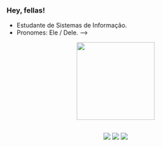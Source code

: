 ### Hey, fellas!


- Estudante de Sistemas de Informação.
- Pronomes: Ele / Dele.
-->

<div align="center">
  <a href="https://github.com/edurxsende">
  <img height="180em" src="https://github-readme-stats.vercel.app/api?username=edurxsende&show_icons=true&theme=dark&include_all_commits=true&count_private=true"/>

##

<div> 
  <a href="https://wa.me/qr/JEU63RF43K3FO1" target="_blank"><img src="https://img.shields.io/badge/WhatsApp-25D366?style=for-the-badge&logo=whatsapp&logoColor=white" target="_blank"></a>
  <a href = "mailto:edurxsende@gmail.com"><img src="https://img.shields.io/badge/-Gmail-%23333?style=for-the-badge&logo=gmail&logoColor=white" target="_blank"></a>
  <a href="https://www.linkedin.com/in/eduardo-melo-925208186/" target="_blank"><img src="https://img.shields.io/badge/-LinkedIn-%230077B5?style=for-the-badge&logo=linkedin&logoColor=white" target="_blank"></a> 
  
